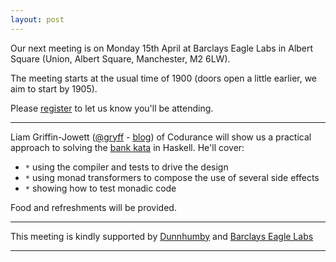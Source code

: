 ```yaml
---
layout: post
---
```


Our next meeting is on Monday 15th April at Barclays Eagle Labs in Albert Square (Union, Albert Square, Manchester, M2 6LW).

The meeting starts at the usual time of 1900 (doors open a little earlier, we aim to start by 1905).

Please [register][eventbrite] to let us know you'll be attending.

---

Liam Griffin-Jowett ([@gryff][gryff] - [blog][gryff-blog]) of Codurance will show us a
practical approach to solving the [bank kata][bank kata] in Haskell.
He'll cover:

* `*` using the compiler and tests to drive the design
* `*` using monad transformers to compose the use of several side effects
* `*` showing how to test monadic code

Food and refreshments will be provided.

---

This meeting is kindly supported by [Dunnhumby][dunnhumby] and [Barclays Eagle Labs][EagleLabs]

---

[gryff]: https://twitter.com/Gryffskin
[gryff-blog]: https://medium.com/@Gryff
[EagleLabs]: https://labs.uk.barclays/
[ML]: https://groups.google.com/forum/#!forum/lambda-lounge-manchester
[lambdamcr]: https://twitter.com/lambdamcr
[eventbrite]: https://www.eventbrite.com/e/lambdalounge-march-2019-the-bank-kata-in-haskell-tickets-59851831439
[dunnhumby]: https://www.dunnhumby.com/
[bank kata]: https://github.com/Gryff/bank-kata/blob/master/README.md
